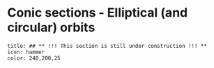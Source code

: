 # Conic sections - Elliptical (and circular) orbits
```ad-note
title: ## ** !!! This section is still under construction !!! **
icon: hammer
color: 240,200,25
```
<!-- Wakker section 6.1 - 6.3 -->
